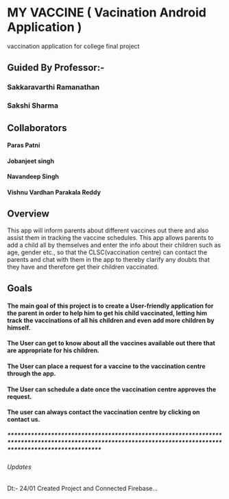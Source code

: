 # MY VACCINE ( Vacination Android Application )
vaccination application for college final project

## Guided By Professor:-
 
### Sakkaravarthi Ramanathan 
### Sakshi Sharma 

## Collaborators
#### Paras Patni
#### Jobanjeet singh
#### Navandeep Singh
#### Vishnu Vardhan Parakala Reddy

## Overview

This app will inform parents about different vaccines out there and also assist them in tracking the vaccine schedules. This app allows parents to add a child all by themselves and enter the info about their children such as age, gender etc., so that the CLSC(vaccination centre) can contact the parents and chat with them in the app to thereby clarify any doubts that they have and therefore get their children vaccinated.

## Goals
#### The main goal of this project is to create a  User-friendly application for the parent in order to help him to get his child vaccinated, letting him track the vaccinations of all his children and even add more children  by himself. 
#### The User can get to know about all the vaccines available out there that are appropriate for his children.
#### The User can place a request for a vaccine to the vaccination centre through the app.
#### The User can schedule a date once the vaccination centre approves the request.
#### The user can always contact the vaccination centre by clicking on contact us.


##### ************************************************************************************************************************************************************
###### Updates
Dt:- 24/01 Created Project and Connected Firebase...
